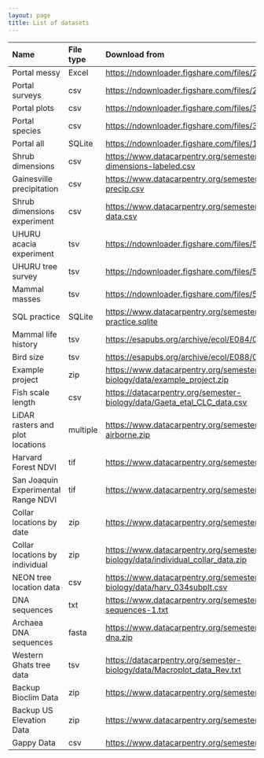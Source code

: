 ```yaml
---
layout: page
title: List of datasets
---
```


| Name | File type | Download from |
|:--------|:-------|:--------|
| Portal messy | Excel | <https://ndownloader.figshare.com/files/2252083> |
| Portal surveys | csv | <https://ndownloader.figshare.com/files/2292172> |
| Portal plots | csv | <https://ndownloader.figshare.com/files/3299474> |
| Portal species | csv | <https://ndownloader.figshare.com/files/3299483> |
| Portal all | SQLite | <https://ndownloader.figshare.com/files/11188550> |
| Shrub dimensions | csv | <https://www.datacarpentry.org/semester-biology/data/shrub-dimensions-labeled.csv> |
| Gainesville precipitation | csv | <https://www.datacarpentry.org/semester-biology/data/gainesville-precip.csv> |
| Shrub dimensions experiment | csv | <https://www.datacarpentry.org/semester-biology/data/shrub-volume-data.csv> |
| UHURU acacia experiment | tsv | <https://ndownloader.figshare.com/files/5629542> |
| UHURU tree survey | tsv | <https://ndownloader.figshare.com/files/5629536> |
| Mammal masses | tsv | <https://ndownloader.figshare.com/files/5593343> |
| SQL practice | SQLite | <https://www.datacarpentry.org/semester-biology/data/sql-practice.sqlite> |
| Mammal life history | tsv | <https://esapubs.org/archive/ecol/E084/093/Mammal_lifehistories_v2.txt> |
| Bird size | tsv | <https://esapubs.org/archive/ecol/E088/096/avian_ssd_jan07.txt> |
| Example project | zip | <https://www.datacarpentry.org/semester-biology/data/example_project.zip> |
| Fish scale length | csv | <https://datacarpentry.org/semester-biology/data/Gaeta_etal_CLC_data.csv> |
| LiDAR rasters and plot locations | multiple | <https://www.datacarpentry.org/semester-biology/data/neon-airborne.zip> |
| Harvard Forest NDVI | tif | <https://www.datacarpentry.org/semester-biology/data/harv-ndvi.zip> |
| San Joaquin Experimental Range NDVI | tif | <https://www.datacarpentry.org/semester-biology/data/sjer-ndvi.zip> |
| Collar locations by date| zip | <https://www.datacarpentry.org/semester-biology/data/locations.zip> |
| Collar locations by individual | zip | <https://www.datacarpentry.org/semester-biology/data/individual_collar_data.zip> |
| NEON tree location data | csv | <https://www.datacarpentry.org/semester-biology/data/harv_034subplt.csv> |
| DNA sequences | txt | <https://www.datacarpentry.org/semester-biology/data/dna-sequences-1.txt> |
| Archaea DNA sequences | fasta | <https://www.datacarpentry.org/semester-biology/data/archaea-dna.zip> |
| Western Ghats tree data | tsv | <https://datacarpentry.org/semester-biology/data/Macroplot_data_Rev.txt> |
| Backup Bioclim Data | zip | <https://www.datacarpentry.org/semester-biology/data/wc10.zip>
| Backup US Elevation Data | zip | <https://www.datacarpentry.org/semester-biology/data/wc10.zip>
| Gappy Data | csv | <https://www.datacarpentry.org/semester-biology/data/gappy-data.csv>